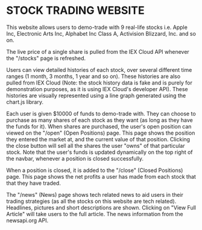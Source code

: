 # STOCK TRADING WEBSITE

This website allows users to demo-trade with 9 real-life stocks i.e. Apple Inc, Electronic Arts Inc, Alphabet Inc Class A, Activision Blizzard, Inc. and so on. 

The live price of a single share is pulled from the IEX Cloud API whenever the "/stocks" page is refreshed. 

Users can view detailed histories of each stock, over several different time ranges (1 month, 3 months, 1 year and so on). These histories are also pulled from IEX Cloud (Note: 
the stock history data is fake and is purely for demonstration purposes, as it is using IEX Cloud's developer API). These histories are visually represented using a line graph 
generated using the chart.js library. 

Each user is given $10000 of funds to demo-trade with. They can choose to purchase as many shares of each stock as they want (as long as they have the funds for it). When shares are 
purchased, the user's open position can viewed on the "/open" (Open Positions) page. This page shows the position they entered the market at, and the current value of that position. 
Clicking the close button will sell all the shares the user "owns" of that particular stock. Note that the user's funds is updated dynamically on the top right of the navbar, whenever
a position is closed successfully.

When a position is closed, it is added to the "/close" (Closed Positions) page. This page shows the net profits a user has made from each stock that that they have traded.

The "/news" (News) page shows tech related news to aid users in their trading strategies (as all the stocks on this website are tech related). Headlines, pictures and short descriptions
are shown. Clicking on "View Full Article" will take users to the full article. The news information from the newsapi.org API.

